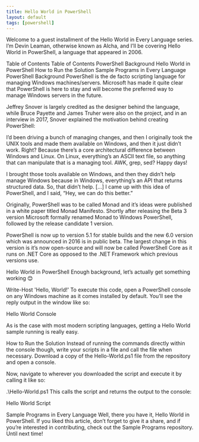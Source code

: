 ```yaml
---
title: Hello World in PowerShell
layout: default
tags: [powershell]
---
```


Welcome to a guest installment of the Hello World in Every Language series. I’m Devin Leaman, otherwise known as Alcha, and I’ll be covering Hello World in PowerShell, a language that appeared in 2006.

Table of Contents
Table of Contents
PowerShell Background
Hello World in PowerShell
How to Run the Solution
Sample Programs in Every Language
PowerShell Background
PowerShell is the de facto scripting language for managing Windows machines/servers. Microsoft has made it quite clear that PowerShell is here to stay and will become the preferred way to manage Windows servers in the future.

Jeffrey Snover is largely credited as the designer behind the language, while Bruce Payette and James Truher were also on the project, and in an interview in 2017, Snover explained the motivation behind creating PowerShell:

I’d been driving a bunch of managing changes, and then I originally took the UNIX tools and made them available on Windows, and then it just didn’t work. Right? Because there’s a core architectural difference between Windows and Linux. On Linux, everything’s an ASCII text file, so anything that can manipulate that is a managing tool. AWK,  grep, sed? Happy days!



I brought those tools available on Windows, and then they didn’t help manage Windows because in Windows, everything’s an API that returns structured data. So, that didn’t help. […] I came up with this idea of PowerShell, and I said, “Hey, we can do this better.”

Originally, PowerShell was to be called Monad and it’s ideas were published in a white paper titled Monad Manifesto. Shortly after releasing the Beta 3 version Microsoft formally renamed Monad to Windows PowerShell, followed by the release candidate 1 version.

PowerShell is now up to version 5.1 for stable builds and the new 6.0 version which was announced in 2016 is in public beta. The largest change in this version is it’s now open-source and will now be called PowerShell Core as it runs on .NET Core as opposed to the .NET Framework which previous versions use.

Hello World in PowerShell
Enough background, let’s actually get something working 😊

Write-Host 'Hello, World!'
To execute this code, open a PowerShell console on any Windows machine as it comes installed by default. You’ll see the reply output in the window like so:

Hello World Console

As is the case with most modern scripting languages, getting a Hello World sample running is really easy.

How to Run the Solution
Instead of running the commands directly within the console though, write your scripts in a file and call the file when necessary. Download a copy of the Hello-World.ps1 file from the repository and open a console.

Now, navigate to wherever you downloaded the script and execute it by calling it like so:

.\Hello-World.ps1
This calls the script and returns the output to the console:

Hello World Script

Sample Programs in Every Language
Well, there you have it, Hello World in PowerShell. If you liked this article, don’t forget to give it a share, and if you’re interested in contributing, check out the Sample Programs repository. Until next time!
